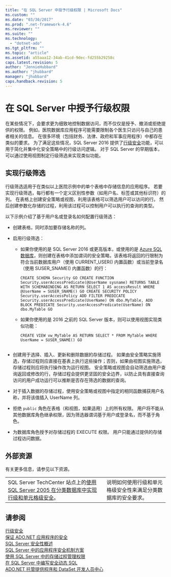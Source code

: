 ```yaml
---
title: "在 SQL Server 中授予行级权限 | Microsoft Docs"
ms.custom: ""
ms.date: "03/30/2017"
ms.prod: ".net-framework-4.6"
ms.reviewer: ""
ms.suite: ""
ms.technology: 
  - "dotnet-ado"
ms.tgt_pltfrm: ""
ms.topic: "article"
ms.assetid: a55aaa12-34ab-41cd-9dec-fd255b29258c
caps.latest.revision: 5
author: "JennieHubbard"
ms.author: "jhubbard"
manager: "jhubbard"
caps.handback.revision: 5
---
```

# 在 SQL Server 中授予行级权限
在某些情况下，会要求更为细致地控制数据访问，而不仅仅是授予、撤消或拒绝提供的权限。 例如，医院数据库应用程序可能需要限制各个医生只访问与自己的患者相关的信息。 在很多环境（包括财务、法律、政府和军事应用程序）中都存在类似的要求。 为了满足这些情况，SQL Server 2016 提供了[行级安全](https://msdn.microsoft.com/library/dn765131.aspx)功能，可以用于简化并集中化安全策略中的行级访问逻辑。 对于 SQL Server 的早期版本，可以通过使用视图制定行级筛选来实现类似功能。  
  
## 实现行级筛选  
 行级筛选适用于在类似以上医院示例中的单个表格中存储信息的应用程序。 若要实现行级筛选，每行都有一个定义区别性参数（如用户名、标签或其他标识符）的列。 在表格上创建安全策略或视图，利用该表格可以筛选用户可以访问的行。 然后创建参数化存储的过程，利用该过程可以控制用户可以执行的查询的类型。  
  
 以下示例介绍了基于用户名或登录名如何配置行级筛选：  
  
-   创建表格，同时添加要存储名称的列。  
  
-   启用行级筛选：  
  
    -   如果你使用的是 SQL Server 2016 或更高版本，或使用的是 [Azure SQL 数据库](https://azure.microsoft.com/documentation/services/sql-database/)，则创建在表格中添加谓词的安全策略，该表格将返回的行限制为符合当前数据库用户（使用 CURRENT\_USER\(\) 内置函数）或当前登录名（使用 SUSER\_SNAME\(\) 内置函数）的行：  
  
        ```tsql  
        CREATE SCHEMA Security GO CREATE FUNCTION Security.userAccessPredicate(@UserName sysname) RETURNS TABLE WITH SCHEMABINDING AS RETURN SELECT 1 AS accessResult WHERE @UserName = SUSER_SNAME() GO CREATE SECURITY POLICY Security.userAccessPolicy ADD FILTER PREDICATE Security.userAccessPredicate(UserName) ON dbo.MyTable, ADD BLOCK PREDICATE Security.userAccessPredicate(UserName) ON dbo.MyTable GO  
        ```  
  
    -   如果你使用的是 2016 之前的 SQL Server 版本，则可以使用视图实现类似功能：  
  
        ```tsql  
        CREATE VIEW vw_MyTable AS RETURN SELECT * FROM MyTable WHERE UserName = SUSER_SNAME() GO  
  
        ```  
  
-   创建用于选择、插入、更新和删除数据的存储过程。 如果由安全策略实施筛选，存储过程则应直接在基表上执行这些操作；否则，如果由视图实施筛选，存储过程则应将执行操作改为运行视图。 安全策略或视图会自动筛选由用户查询返回或修改的行，存储过程会提供更坚固的安全边界，以防止具有直接查询访问的用户成功运行可以推断是否存在筛选的数据的查询。  
  
-   对于插入数据的存储过程，使用安全策略或视图中指定的相同函数捕获用户名称，并将该值插入 UserName 列。  
  
-   拒绝 `public` 角色在表格（和视图，如果适用）上的所有权限。 用户将不能从其他数据库角色继承权限，因为筛选器谓词基于用户或登录名，而不基于角色。  
  
-   为数据库角色授予对存储过程的 EXECUTE 权限。 用户只能通过提供的存储过程访问数据。  
  
## 外部资源  
 有关更多信息，请参见以下资源。  
  
|||  
|-|-|  
|SQL Server TechCenter 站点上的[使用 SQL Server 2005 在分类数据库中实现行级和单元格级安全](http://go.microsoft.com/fwlink/?LinkId=98227)。|说明如何使用行级和单元格级安全性来满足分类数据库的安全要求。|  
  
## 请参阅  
 [行级安全](https://msdn.microsoft.com/library/dn765131.aspx)   
 [保证 ADO.NET 应用程序的安全](../../../../../docs/framework/data/adonet/securing-ado-net-applications.md)   
 [SQL Server 安全性概述](../../../../../docs/framework/data/adonet/sql/overview-of-sql-server-security.md)   
 [SQL Server 中的应用程序安全机制方案](../../../../../docs/framework/data/adonet/sql/application-security-scenarios-in-sql-server.md)   
 [使用 SQL Server 中的存储过程管理权限](../../../../../docs/framework/data/adonet/sql/managing-permissions-with-stored-procedures-in-sql-server.md)   
 [在 SQL Server 中编写安全动态 SQL](../../../../../docs/framework/data/adonet/sql/writing-secure-dynamic-sql-in-sql-server.md)   
 [ADO.NET 托管提供程序和 DataSet 开发人员中心](http://go.microsoft.com/fwlink/?LinkId=217917)